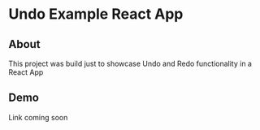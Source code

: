 # Undo Example React App

## About

This project was build just to showcase Undo and Redo functionality in a React App

## Demo

Link coming soon
